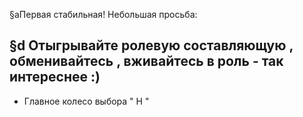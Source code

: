 §aПервая стабильная!
Небольшая просьба:

§d Отыгрывайте ролевую составляющую , обменивайтесь , 
вживайтесь в роль - так интереснее :)
---------------------------------------------------
- Главное колесо выбора " H "
  
